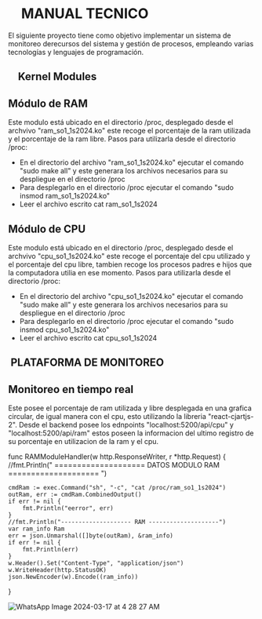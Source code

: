 # ‎ ‎ ‎ ‎ ‎ ‎ ‎ ‎ ‎ ‎ ‎ ‎ ‎ ‎ ‎ ‎ ‎ ‎ ‎ ‎ ‎ ‎ ‎ ‎ ‎ ‎ ‎ ‎ ‎ ‎ ‎ ‎ ‎ ‎ ‎ ‎ ‎ ‎ ‎ ‎ ‎ ‎ ‎ ‎ ‎ MANUAL TECNICO

El siguiente proyecto tiene como objetivo implementar un sistema de monitoreo derecursos del sistema y gestión de procesos, empleando varias tecnologías y lenguajes de programación.

## ‎ ‎ ‎ ‎ ‎ ‎ ‎ ‎ ‎ ‎ ‎ ‎ ‎ ‎ ‎ ‎ ‎ ‎ ‎ ‎ ‎ ‎ ‎ ‎ ‎ ‎ ‎ ‎ ‎ ‎ ‎ ‎ ‎ ‎ ‎ ‎ ‎ ‎ ‎ ‎ ‎ ‎ ‎ ‎ ‎ Kernel Modules

## Módulo de RAM
Este modulo está ubicado en el directorio /proc, desplegado desde el archvivo "ram_so1_1s2024.ko" este recoge el porcentaje de la ram utilizada y el porcentaje de la ram libre.
Pasos para utilizarla desde el directorio /proc:
- En el directorio del archivo "ram_so1_1s2024.ko" ejecutar el comando "sudo make all" y este generara los archivos necesarios para su despliegue en el directorio /proc
- Para desplegarlo en el directorio /proc ejecutar el comando "sudo insmod ram_so1_1s2024.ko"
- Leer el archivo escrito cat ram_so1_1s2024

## Módulo de CPU
Este modulo está ubicado en el directorio /proc, desplegado desde el archvivo "cpu_so1_1s2024.ko" este recoge el porcentaje del cpu utilizado y el porcentaje del cpu libre, tambien recoge los procesos padres e hijos que la computadora utilia en ese momento.
Pasos para utilizarla desde el directorio /proc:
- En el directorio del archivo "cpu_so1_1s2024.ko" ejecutar el comando "sudo make all" y este generara los archivos necesarios para su despliegue en el directorio /proc
- Para desplegarlo en el directorio /proc ejecutar el comando "sudo insmod cpu_so1_1s2024.ko"
- Leer el archivo escrito cat cpu_so1_1s2024

## ‎ ‎ ‎ ‎ ‎ ‎ ‎ ‎ ‎ ‎ ‎ ‎ ‎ ‎ ‎ ‎ ‎ ‎ ‎ ‎ ‎ ‎ ‎ ‎ ‎ ‎ ‎ ‎ ‎ ‎ ‎ ‎ ‎ ‎ ‎ ‎ ‎ ‎ ‎ ‎ ‎ ‎ ‎ ‎ ‎ PLATAFORMA DE MONITOREO 
## Monitoreo en tiempo real
Este posee el porcentaje de ram utilizada y libre desplegada en una grafica circular, de igual manera con el cpu, esto utilizando la libreria "react-cjartjs-2".
Desde el backend posee los ednpoints "localhost:5200/api/cpu" y "localhost:5200/api/ram" estos poseen la informacion del ultimo registro de su porcentaje en utilizacion de la ram y el cpu.

func RAMModuleHandler(w http.ResponseWriter, r *http.Request) {
	//fmt.Println(" ==================== DATOS MODULO RAM ==================== ")

	cmdRam := exec.Command("sh", "-c", "cat /proc/ram_so1_1s2024")
	outRam, err := cmdRam.CombinedOutput()
	if err != nil {
		fmt.Println("eerror", err)
	}
	//fmt.Println("-------------------- RAM --------------------")
	var ram_info Ram
	err = json.Unmarshal([]byte(outRam), &ram_info)
	if err != nil {
		fmt.Println(err)
	}
	w.Header().Set("Content-Type", "application/json")
	w.WriteHeader(http.StatusOK)
	json.NewEncoder(w).Encode((ram_info))

}






![WhatsApp Image 2024-03-17 at 4 28 27 AM](https://github.com/Cris1928/SO1_1S2024_202107190/assets/98928867/973c43d9-1fde-4ef8-b3a3-b4a22fa54710)



